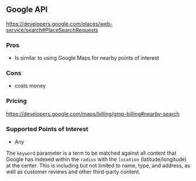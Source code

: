 ## Google API
https://developers.google.com/places/web-service/search#PlaceSearchRequests

### Pros
- Is similar to using Google Maps for nearby points of interest
### Cons
- costs money

### Pricing 
https://developers.google.com/maps/billing/gmp-billing#nearby-search

### Supported Points of Interest
- Any

The `keyword` parameter is a term to be matched against all content that Google has indexed within the `radius` with the `location` (latitude/longitude) at the center.
This is including but not limited to name, type, and address, as well as customer reviews and other third-party content.
